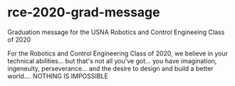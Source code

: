 # rce-2020-grad-message
Graduation message for the USNA Robotics and Control Engineeing Class of 2020

For the Robotics and Control Engineering Class of 2020,
we believe in your technical abilities...
but that's not all you've got...
you have imagination, ingeneuity, perseverance...
and the desire to design and build a better world....
NOTHING IS IMPOSSIBLE
